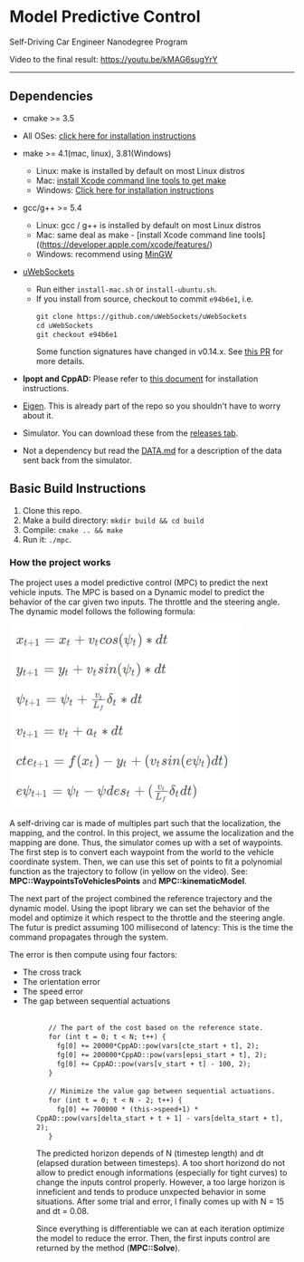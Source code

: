 # Model Predictive Control
Self-Driving Car Engineer Nanodegree Program

Video to the final result: <a href="https://youtu.be/kMAG6sugYrY">https://youtu.be/kMAG6sugYrY</a>

---

## Dependencies

* cmake >= 3.5
 * All OSes: [click here for installation instructions](https://cmake.org/install/)
* make >= 4.1(mac, linux), 3.81(Windows)
  * Linux: make is installed by default on most Linux distros
  * Mac: [install Xcode command line tools to get make](https://developer.apple.com/xcode/features/)
  * Windows: [Click here for installation instructions](http://gnuwin32.sourceforge.net/packages/make.htm)
* gcc/g++ >= 5.4
  * Linux: gcc / g++ is installed by default on most Linux distros
  * Mac: same deal as make - [install Xcode command line tools]((https://developer.apple.com/xcode/features/)
  * Windows: recommend using [MinGW](http://www.mingw.org/)
* [uWebSockets](https://github.com/uWebSockets/uWebSockets)
  * Run either `install-mac.sh` or `install-ubuntu.sh`.
  * If you install from source, checkout to commit `e94b6e1`, i.e.
    ```
    git clone https://github.com/uWebSockets/uWebSockets
    cd uWebSockets
    git checkout e94b6e1
    ```
    Some function signatures have changed in v0.14.x. See [this PR](https://github.com/udacity/CarND-MPC-Project/pull/3) for more details.

* **Ipopt and CppAD:** Please refer to [this document](https://github.com/udacity/CarND-MPC-Project/blob/master/install_Ipopt_CppAD.md) for installation instructions.
* [Eigen](http://eigen.tuxfamily.org/index.php?title=Main_Page). This is already part of the repo so you shouldn't have to worry about it.
* Simulator. You can download these from the [releases tab](https://github.com/udacity/self-driving-car-sim/releases).
* Not a dependency but read the [DATA.md](./DATA.md) for a description of the data sent back from the simulator.


## Basic Build Instructions

1. Clone this repo.
2. Make a build directory: `mkdir build && cd build`
3. Compile: `cmake .. && make`
4. Run it: `./mpc`.

### How the project works

The project uses a model predictive control (MPC) to predict the next vehicle inputs. The MPC is based on a  Dynamic model to predict the behavior of the car given two inputs. The throttle and the steering angle. The dynamic model follows the following formula:

<img src="img/formulas.png" />

A self-driving car is made of multiples part such that the localization, the mapping, and the control. In this project, we assume the localization and the mapping are done. Thus, the simulator comes up with a set of waypoints. The first step is to convert each waypoint from the world to the vehicle coordinate system. Then, we can use this set of points to fit a polynomial function as the trajectory to follow (in yellow on the video). See: <b>MPC::WaypointsToVehiclesPoints</b> and <b>MPC::kinematicModel</b>.

The next part of the project combined the reference trajectory and the dynamic model. Using the ipopt library we can set the behavior of the model and optimize it which respect to the throttle and the steering angle. The futur is predict assuming 100 millisecond of latency: This is the time the command propagates through the system.

The error is then compute using four factors:
<ul>
 <li>The cross track</li>
 <li>The orientation error</li>
 <li>The speed error</li>
 <li>The gap between sequential actuations</li>
<ul>
 
 
 ```[c++]
 
    // The part of the cost based on the reference state.
    for (int t = 0; t < N; t++) {
      fg[0] += 20000*CppAD::pow(vars[cte_start + t], 2);
      fg[0] += 200000*CppAD::pow(vars[epsi_start + t], 2);
      fg[0] += CppAD::pow(vars[v_start + t] - 100, 2);
    }

    // Minimize the value gap between sequential actuations.
    for (int t = 0; t < N - 2; t++) {
      fg[0] += 700000 * (this->speed+1) * CppAD::pow(vars[delta_start + t + 1] - vars[delta_start + t], 2);
    }
 ```

The predicted horizon depends of N (timestep length) and dt (elapsed duration between timesteps). A too short horizond do not allow to predict enough informations (especially for tight curves) to change the inputs control properly. However, a too large horizon is inneficient and tends to produce unxpected behavior in some situations. After some trial and error, I finally comes up with N = 15 and dt = 0.08.

Since everything is differentiable we can at each iteration optimize the model to reduce the error. Then, the first inputs control are returned by the method (<b>MPC::Solve</b>).







